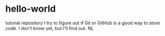 # hello-world
tutorial repository
I try to figure out if Git or GitHub is a good way to store code. I don't know yet, but I'll find out.
NL

